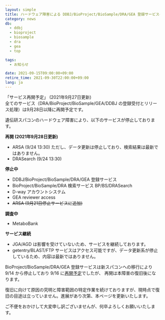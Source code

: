 ```yaml
---
layout: simple
title: ハードウェア障害による DDBJ/BioProject/BioSample/DRA/GEA 登録サービスの停止
category: news
db:
  - ddbj
  - bioproject
  - biosample
  - dra
  - gea
  - top

tags:
  - お知らせ

date: 2021-09-15T09:00:00+09:00
retire_time: 2021-09-30T22:00:00+09:00
lang: ja
---
```


<span class="red">「サービス再開予定」 (2021年9月27日更新)</span>    
全てのサービス（DRA/BioProject/BioSample/GEA/DDBJ の登録受付とリリース処理）は9月28日以降に再開予定です。   

遺伝研スパコンのハードウェア障害により、以下のサービスが停止しております。

**<span class="red">再開 (2021年9月28日更新)</span>**
- ARSA (9/24 13:30) ただし、データ更新は停止しており、検索結果は最新ではありません。
- DRASearch (9/24 13:30)

**停止中**

- DDBJ/BioProject/BioSample/DRA/GEA 登録サービス
- BioProject/BioSample/DRA 検索サービス BP/BS/DRASearch
- D-way アカウントシステム
- GEA reviewer access
- ~~ARSA (9月21日停止サービスに追加)~~

**調査中**

- MetaboBank

**サービス継続**

- JGA/AGD は影響を受けていないため、サービスを継続しております。
- getentry/BLAST/FTP サービスはアクセス可能ですが、データ更新系が停止しているため、内容は最新ではありません。

BioProject/BioSample/DRA/GEA 登録サービスは新スパコンへの移行により 9/14 から停止しており 9/16 に[再開予定](https://www.ddbj.nig.ac.jp/news/ja/2021-08-27.html)でしたが、
再開は本障害の復旧後になります。    
    
復旧に向けて原因の究明と障害範囲の特定作業を続けておりますが、現時点で復旧の目途は立っていません。進展があり次第、本ページを更新いたします。    
    
ご不便をおかけして大変申し訳ございませんが、何卒よろしくお願いいたします。
